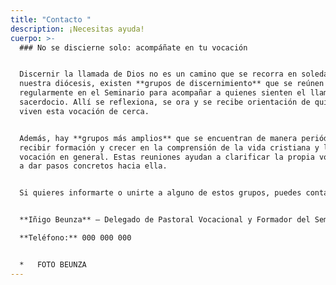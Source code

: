 ```yaml
---
title: "Contacto "
description: ¡Necesitas ayuda!
cuerpo: >-
  ### No se discierne solo: acompáñate en tu vocación


  Discernir la llamada de Dios no es un camino que se recorra en soledad. En
  nuestra diócesis, existen **grupos de discernimiento** que se reúnen
  regularmente en el Seminario para acompañar a quienes sienten el llamado al
  sacerdocio. Allí se reflexiona, se ora y se recibe orientación de quienes ya
  viven esta vocación de cerca.


  Además, hay **grupos más amplios** que se encuentran de manera periódica para
  recibir formación y crecer en la comprensión de la vida cristiana y la
  vocación en general. Estas reuniones ayudan a clarificar la propia vocación y
  a dar pasos concretos hacia ella.


  Si quieres informarte o unirte a alguno de estos grupos, puedes contactar con:


  **Iñigo Beunza** – Delegado de Pastoral Vocacional y Formador del Seminario  

  **Teléfono:** 000 000 000


  *   FOTO BEUNZA
---
```

